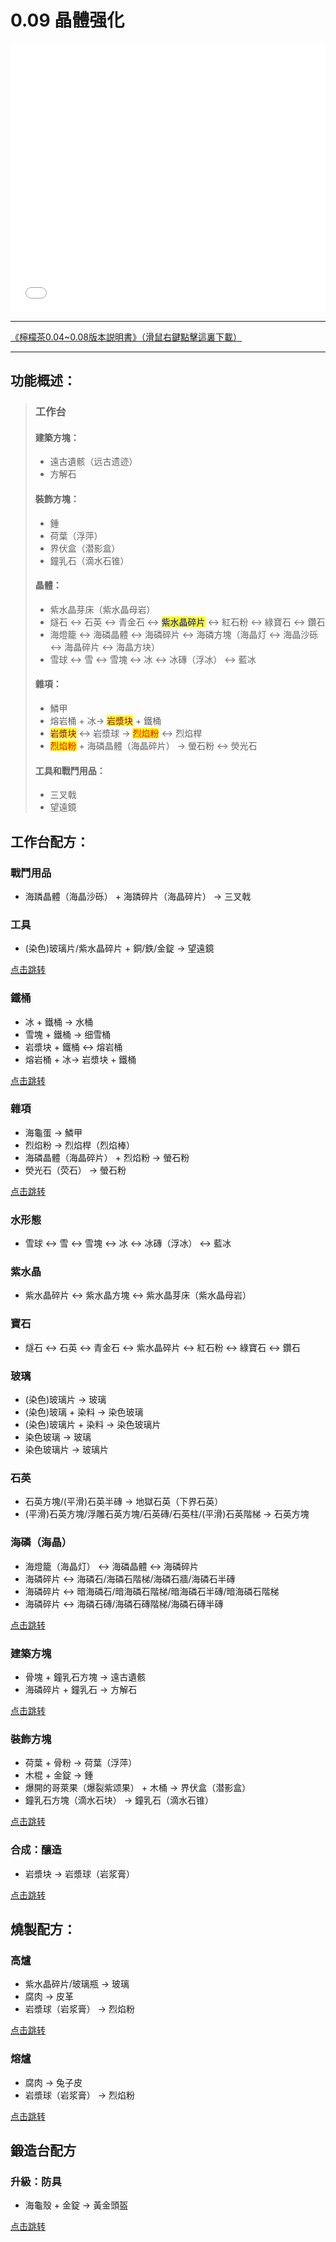 # 0.09 晶體强化

<iframe id=sbrxp src="//player.bilibili.com/player.html?aid=254303534&bvid=BV1QY41137tW&cid=515582925&page=1" scrolling="no" border="0" frameborder="no" framespacing="0" allowfullscreen="true" style="width: 640px; height: 430px; max-width: 100%"> </iframe> 

---

<a href="/zh/assets/files/LemonTea_v0.08_zh.pdf" download>《檸檬茶0.04~0.08版本説明書》（滑鼠右鍵點擊這裏下載）</a>

---

## 功能概述：

> ### **工作台**
>
> #### 建築方塊：
>
> * 遠古遺骸（远古遗迹）
> * 方解石
>
> #### 裝飾方塊：
>
> * 鍾
> * 荷葉（浮萍）
> * 界伏盒（潜影盒）
> * 鐘乳石（滴水石锥）
>
> #### 晶體：
>
> * 紫水晶芽床（紫水晶母岩）
> * 燧石 ↔ 石英 ↔ 青金石 ↔ <mark style="color:blue;">紫水晶碎片</mark> ↔ 紅石粉 ↔ 綠寶石 ↔ 鑽石
> * 海燈籠 ↔ 海磷晶體 ↔ 海磷碎片 ↔ 海磷方塊（海晶灯 ↔ 海晶沙砾 ↔ 海晶碎片 ↔ 海晶方块）
> * 雪球 ↔ 雪 ↔ 雪塊 ↔ 冰 ↔ 冰磚（浮冰） ↔ 藍冰
>
> #### 雜項：
>
> * 鱗甲
> * 熔岩桶 + 冰→ <mark style="color:purple;">岩漿块</mark> + 鐵桶
> * <mark style="color:purple;">岩漿块</mark> ↔ 岩漿球 → <mark style="color:red;">烈焰粉</mark> ↔ 烈焰桿
> * <mark style="color:red;">烈焰粉</mark> + 海磷晶體（海晶碎片） → 螢石粉 ↔ 熒光石
>
> #### 工具和戰鬥用品：
>
> * 三叉戟
> * 望遠鏡

## 工作台配方：

### 戰鬥用品

* 海蹸晶體（海晶沙砾） + 海蹸碎片（海晶碎片） → 三叉戟

### 工具

* (染色)玻璃片/紫水晶碎片 + 銅/鉄/金錠 → 望遠鏡

[点击跳转](../gong-zuo-tai-pei-fang/he-cheng-gong-ju-he-zhan-dou-yong-pin.md)

### 鐵桶

* 冰 + 鐵桶 → 水桶
* 雪塊 + 鐵桶 → 细雪桶
* 岩漿块 + 鐵桶  ↔  熔岩桶
* 熔岩桶 + 冰→ 岩漿块 + 鐵桶

[点击跳转](../gong-zuo-tai-pei-fang/he-cheng-tie-tong-xiang-guan.md)

### 雜項

* 海龜蛋 → 鱗甲
* 烈焰粉 → 烈焰桿（烈焰棒）
* 海磷晶體（海晶碎片） + 烈焰粉 → 螢石粉
* 熒光石（荧石） → 螢石粉

[点击跳转](../gong-zuo-tai-pei-fang/he-cheng-za-xiang.md)

### 水形態

* 雪球 ↔ 雪 ↔ 雪塊 ↔ 冰 ↔ 冰磚（浮冰） ↔ 藍冰

### 紫水晶

* 紫水晶碎片 ↔ 紫水晶方塊 ↔ 紫水晶芽床（紫水晶母岩）

### 寶石

* 燧石 ↔ 石英 ↔ 青金石 ↔ 紫水晶碎片 ↔ 紅石粉 ↔ 綠寶石 ↔ 鑽石

### 玻璃

* (染色)玻璃片 → 玻璃
* (染色)玻璃 + 染料 → 染色玻璃
* (染色)玻璃片 + 染料 → 染色玻璃片
* 染色玻璃 → 玻璃
* 染色玻璃片 → 玻璃片

### 石英

* 石英方塊/(平滑)石英半磚 → 地獄石英（下界石英）
* (平滑)石英方塊/浮雕石英方塊/石英磚/石英柱/(平滑)石英階梯 → 石英方塊

### 海磷（海晶）

* 海燈籠（海晶灯） ↔ 海磷晶體 ↔ 海磷碎片
* 海磷碎片 ↔ 海磷石/海磷石階梯/海磷石牆/海磷石半磚
* 海磷碎片 ↔ 暗海磷石/暗海磷石階梯/暗海磷石半磚/暗海磷石階梯
* 海磷碎片 ↔ 海磷石磚/海磷石磚階梯/海磷石磚半磚

[点击跳转](../gong-zuo-tai-pei-fang/he-cheng-jing-ti.md)

### 建築方塊

* 骨塊 + 鐘乳石方塊 → 遠古遺骸
* 海磷碎片 + 鐘乳石 → 方解石

[点击跳转](../gong-zuo-tai-pei-fang/he-cheng-jian-zhu-fang-kuai.md)

### 裝飾方塊

* 荷葉 + 骨粉 → 荷葉（浮萍）
* 木棍 + 金錠 → 鍾
* 爆開的哥萊果（爆裂紫颂果） + 木桶 → 界伏盒（潜影盒）
* 鐘乳石方塊（滴水石块） → 鐘乳石（滴水石锥）

[点击跳转](../gong-zuo-tai-pei-fang/he-cheng-zhuang-shi-fang-kuai.md)

### 合成：釀造

* 岩漿块 → 岩漿球（岩浆膏）

[点击跳转](../gong-zuo-tai-pei-fang/he-cheng-niang-zao.md)

## 燒製配方：

### 高爐

* 紫水晶碎片/玻璃瓶 → 玻璃
* 腐肉 → 皮革
* 岩漿球（岩浆膏） → 烈焰粉

[点击跳转](../shao-zhi-pei-fang/gao-lu.md)

### 熔爐

* 腐肉 → 兔子皮
* 岩漿球（岩浆膏） → 烈焰粉

[点击跳转](../shao-zhi-pei-fang/rong-lu.md)

## 鍛造台配方

### 升級：防具

* 海龜殼 + 金錠 → 黃金頭盔

[点击跳转](../duan-zao-tai-pei-fang/sheng-ji-fang-ju.md)

